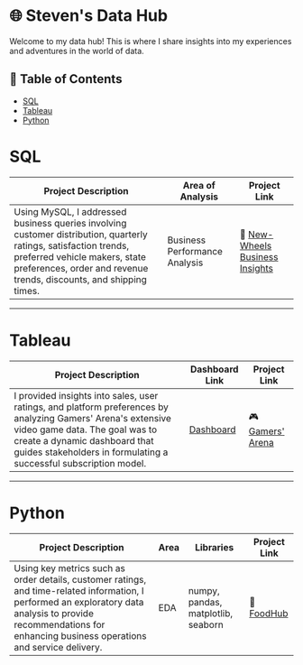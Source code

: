 # 🌐 Steven's Data Hub

Welcome to my data hub! This is where I share insights into my experiences and adventures in the world of data. 

## 📖 Table of Contents
- [SQL](#sql)
- [Tableau](#tableau)
- [Python](#python)
  
# SQL

| Project Description | Area of Analysis | Project Link |
|---|---|---|
|  Using MySQL, I addressed business queries involving customer distribution, quarterly ratings, satisfaction trends, preferred vehicle makers, state preferences, order and revenue trends, discounts, and shipping times. | Business Performance Analysis | 🚙 [New-Wheels Business Insights](https://github.com/stevenhoang713/UT-Austin-Data-Analytics-Essentials-Program/blob/main/Automotive%20Retail%20Analytics%20Case%20Study.md) |

***

# Tableau 

| Project Description | Dashboard Link | Project Link |
|---|---|---|
| I provided insights into sales, user ratings, and platform preferences by analyzing Gamers' Arena's extensive video game data. The goal was to create a dynamic dashboard that guides stakeholders in formulating a successful subscription model. | [Dashboard](https://public.tableau.com/app/profile/steven.hoang/viz/GamersArenaProject_16922536832620/GamersArenaDashboard) | 🎮 [Gamers' Arena](https://github.com/stevenhoang713/UT-Austin-Data-Analytics-Essentials-Program/blob/main/Business%20Analytics%20Case%20Study/README.md) |

***

# Python 

| Project Description | Area | Libraries | Project Link |
|---|---|---|---|
| Using key metrics such as order details, customer ratings, and time-related information, I performed an exploratory data analysis to provide recommendations for enhancing business operations and service delivery. | EDA | numpy, pandas, matplotlib, seaborn | 🥡 [FoodHub](https://github.com/stevenhoang713/UT-Austin-Data-Analytics-Essentials-Program/tree/main/Food%20Delivery%20Analytics%20Case%20Study%20)

